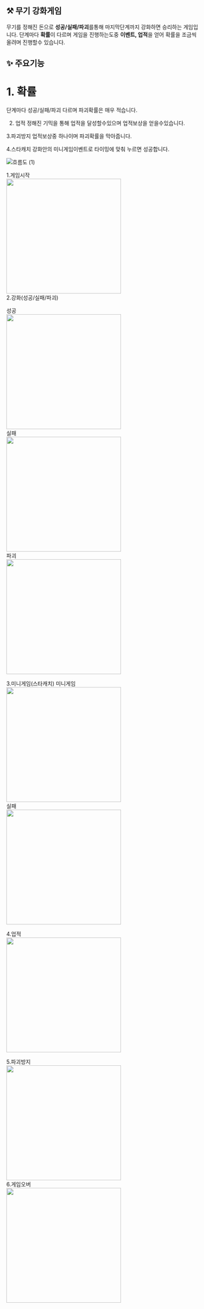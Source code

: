 ## ⚒ 무기 강화게임
무기를 정해진 돈으로 **성공/실패/파괴**를통해 마지막단계까지 강화하면 승리하는 게임입니다. 
단계마다 **확률**이 다르며 게임을 진행하는도중 **이벤트, 업적**을 얻어 확률을 조금씩올려며 진행할수 있습니다.  

## ✨ 주요기능
# 1. 확률
단계마다 성공/실패/파괴 다르며 파괴확률은 매우 적습니다.

2. 업적
정해진 기믹을 통해 업적을 달성할수있으며 업적보상을 얻을수있습니다.

3.파괴방지
업적보상중 하나이며 파괴확률을 막아줍니다.

4.스타캐치
강화안의 미니게임이벤트로 타이밍에 맞춰 누르면 성공합니다.

![흐름도 (1)](https://github.com/user-attachments/assets/0dac5413-2ae3-44b4-810d-3bf70b13b189)


1.게임시작
<br>
<img src="https://github.com/user-attachments/assets/891d1d3f-4cdc-42c1-a8b1-7276d67fabc8" width="300">
<br>
2.강화(성공/실패/파괴)

성공
<br>
<img src="https://github.com/user-attachments/assets/1c084c29-1aa4-4640-a25a-df0e44969c03" width="300">
<br>
실패
<br>
<img src="https://github.com/user-attachments/assets/c74df6b3-dc1c-4a84-a3b5-d08f709dddfd" width="300">
<br>
파괴
<br>
<img src="https://github.com/user-attachments/assets/fa0757f0-66a1-41b0-9bf2-9276ca20e721" width="300">
<br>

3.미니게임(스타캐치)
미니게임
<br>
<img src="https://github.com/user-attachments/assets/6410abae-7244-4bfc-986f-87c88a64812a" width="300">
<br>
실패
<br>
<img src="https://github.com/user-attachments/assets/b05f74b0-96bb-48e8-a1f7-c595566ac188" width="300">
<br>

4.업적
<br>
<img src="https://github.com/user-attachments/assets/87fa41c1-d6ed-4982-ae34-68a0f6ab1577" width="300">
<br>

5.파괴방지
<br>
<img src="https://github.com/user-attachments/assets/be4d32b9-2351-4ebc-bde9-bc2e4c895b77" width="300">
<br>
6.게임오버
<br>
<img src="https://github.com/user-attachments/assets/45320585-bbf1-4c92-b806-0253ad8b51c5" width="300">

